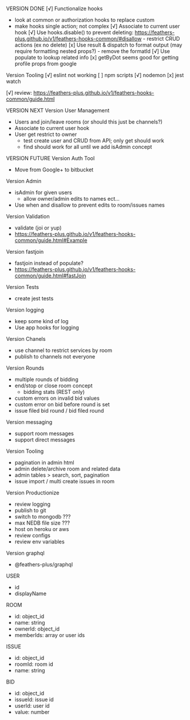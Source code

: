 VERSION DONE
 [√] Functionalize hooks
   - look at common or authorization hooks to replace custom
   - make hooks single action; not complex
 [√] Associate to current user hook
 [√] Use hooks.disable() to prevent deleting: https://feathers-plus.github.io/v1/feathers-hooks-common/#disallow
    - restrict CRUD actions (ex no delete)
 [x] Use result & dispatch to format output (may require formatting nested props?)
    - remove the formatId
 [√] Use populate to lookup related info
 [x] getByDot seems good for getting profile props from google


 Version Tooling
  [√] eslint not working
  [ ] npm scripts
    [√] nodemon
    [x] jest watch


  [√] review: https://feathers-plus.github.io/v1/feathers-hooks-common/guide.html

VERSION NEXT
 Version User Management
  - Users and join/leave rooms (or should this just be channels?)
  - Associate to current user hook
  - User get restrict to owner
    - test create user and CRUD from API; only get should work
    - find should work for all until we add isAdmin concept

VERSION FUTURE
 Version Auth Tool
 - Move from Google+ to bitbucket

 Version Admin
 - isAdmin for given users
    - allow owner/admin edits to names ect...
 - Use when and disallow to prevent edits to room/issues names

Version Validation
  - validate (joi or yup)
  - https://feathers-plus.github.io/v1/feathers-hooks-common/guide.html#Example

Version fastjoin
  - fastjoin instead of populate?
  - https://feathers-plus.github.io/v1/feathers-hooks-common/guide.html#fastJoin

 Version Tests
  - create jest tests

 Version logging
  - keep some kind of log
  - Use app hooks for logging

 Version Chanels
  - use channel to restrict services by room
  - publish to channels not everyone

 Version Rounds
 - multiple rounds of bidding
 - end/stop or close room concept
    - bidding stats (REST only)
  - custom errors on invalid bid values
  - custom error on bid before round is set
  - issue filed bid round / bid filed round

 Version messaging
  - support room messages
  - support direct messages

 Version Tooling
  - pagination in admin html
  - admin delete/archive room and related data
  - admin tables > search, sort, pagination
  - issue import / multi create issues in room

 Version Productionize
  - review logging
  - publish to git
  - switch to mongodb ???
  - max NEDB file size ???
  - host on heroku or aws
  - review configs
  - review env variables

Version graphql
 - @feathers-plus/graphql





USER
 * id
 * displayName

ROOM
 * id: object_id
 * name: string
 * ownerId: object_id
 * memberIds: array or user ids

ISSUE
 * id: object_id
 * roomId: room id
 * name: string

BID
 * id: object_id
 * issueId: issue id
 * userId: user id
 * value: number
